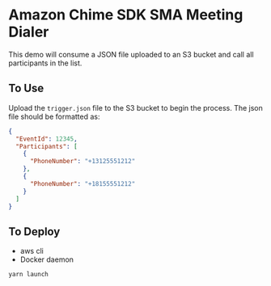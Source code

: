 # Amazon Chime SDK SMA Meeting Dialer

This demo will consume a JSON file uploaded to an S3 bucket and call all participants in the list.

## To Use

Upload the `trigger.json` file to the S3 bucket to begin the process. The json file should be formatted as:

```json
{
  "EventId": 12345,
  "Participants": [
    {
      "PhoneNumber": "+13125551212"
    },
    {
      "PhoneNumber": "+18155551212"
    }
  ]
}
```

## To Deploy

- aws cli
- Docker daemon

```
yarn launch
```
